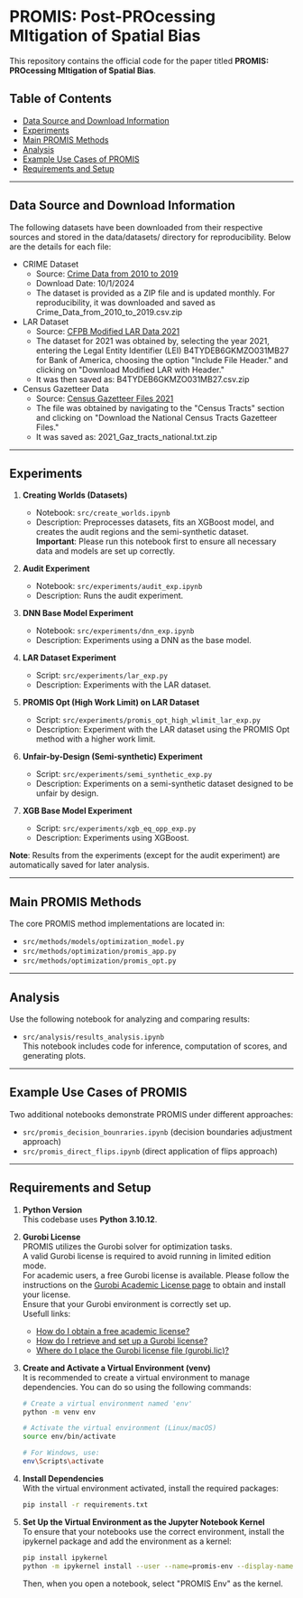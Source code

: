 # PROMIS: Post-PROcessing MItigation of Spatial Bias

This repository contains the official code for the paper titled **PROMIS: PROcessing MItigation of Spatial Bias**. 

## Table of Contents

- [Data Source and Download Information](#data-source-and-download-information)
- [Experiments](#experiments)
- [Main PROMIS Methods](#main-promis-methods)
- [Analysis](#analysis)
- [Example Use Cases of PROMIS](#example-use-cases-of-promis)
- [Requirements and Setup](#requirements-and-setup)

---

## Data Source and Download Information

The following datasets have been downloaded from their respective sources and stored in the data/datasets/ directory for reproducibility. Below are the details for each file:

* CRIME Dataset
    * Source: [Crime Data from 2010 to 2019](<https://data.lacity.org/Public-Safety/Crime-Data-from-2010-to-2019/63jg-8b9z>)
    * Download Date: 10/1/2024
    * The dataset is provided as a ZIP file and is updated monthly. For reproducibility, it was downloaded and saved as Crime_Data_from_2010_to_2019.csv.zip
* LAR Dataset
    * Source: [CFPB Modified LAR Data 2021](<https://ffiec.cfpb.gov/data-publication/modified-lar/2021>)
    * The dataset for 2021 was obtained by, selecting the year 2021, entering the Legal Entity Identifier (LEI) B4TYDEB6GKMZO031MB27 for Bank of America, choosing the option "Include File Header." and clicking on "Download Modified LAR with Header."
    * It was then saved as: B4TYDEB6GKMZO031MB27.csv.zip
* Census Gazetteer Data
    * Source: [Census Gazetteer Files 2021](<https://www.census.gov/geographies/reference-files/time-series/geo/gazetteer-files.2021.html>)
    * The file was obtained by navigating to the "Census Tracts" section and clicking on "Download the National Census Tracts Gazetteer Files."
    * It was saved as: 2021_Gaz_tracts_national.txt.zip
---

## Experiments

1. **Creating Worlds (Datasets)**
   - Notebook: `src/create_worlds.ipynb`  
   - Description: Preprocesses datasets, fits an XGBoost model, and creates the audit regions and the semi-synthetic dataset.  
   **Important**: Please run this notebook first to ensure all necessary data and models are set up correctly. 
2. **Audit Experiment**
   - Notebook: `src/experiments/audit_exp.ipynb`  
   - Description: Runs the audit experiment.

3. **DNN Base Model Experiment**
   - Notebook: `src/experiments/dnn_exp.ipynb`  
   - Description: Experiments using a DNN as the base model.

4. **LAR Dataset Experiment**
   - Script: `src/experiments/lar_exp.py`  
   - Description: Experiments with the LAR dataset.

5. **PROMIS Opt (High Work Limit) on LAR Dataset**
   - Script: `src/experiments/promis_opt_high_wlimit_lar_exp.py`  
   - Description: Experiment with the LAR dataset using the PROMIS Opt method with a higher work limit.

6. **Unfair-by-Design (Semi-synthetic) Experiment**
   - Script: `src/experiments/semi_synthetic_exp.py`  
   - Description: Experiments on a semi-synthetic dataset designed to be unfair by design.

7. **XGB Base Model Experiment**
   - Script: `src/experiments/xgb_eq_opp_exp.py`  
   - Description: Experiments using XGBoost.

**Note**: Results from the experiments (except for the audit experiment) are automatically saved for later analysis.

---

## Main PROMIS Methods

The core PROMIS method implementations are located in:

- `src/methods/models/optimization_model.py`
- `src/methods/optimization/promis_app.py`
- `src/methods/optimization/promis_opt.py`

---

## Analysis

Use the following notebook for analyzing and comparing results:

- `src/analysis/results_analysis.ipynb`  
  This notebook includes code for inference, computation of scores, and generating plots.

---

## Example Use Cases of PROMIS

Two additional notebooks demonstrate PROMIS under different approaches:

- `src/promis_decision_bounraries.ipynb` (decision boundaries adjustment approach)
- `src/promis_direct_flips.ipynb` (direct application of flips approach)  

---

## Requirements and Setup

1. **Python Version**  
   This codebase uses **Python 3.10.12**.
   
2. **Gurobi License**\
   PROMIS utilizes the Gurobi solver for optimization tasks.\
   A valid Gurobi license is required to avoid running in limited edition mode.\
   For academic users, a free Gurobi license is available. Please follow the instructions on the [Gurobi Academic License page](https://www.gurobi.com/features/academic-wls-license/) to obtain and install your license.\
   Ensure that your Gurobi environment is correctly set up.\
   Usefull links:
   * [How do I obtain a free academic license?](https://support.gurobi.com/hc/en-us/articles/360040541251-How-do-I-obtain-a-free-academic-license)
   * [How do I retrieve and set up a Gurobi license?](https://support.gurobi.com/hc/en-us/articles/12872879801105-How-do-I-retrieve-and-set-up-a-Gurobi-license)
   * [Where do I place the Gurobi license file (gurobi.lic)?](https://support.gurobi.com/hc/en-us/articles/360013417211-Where-do-I-place-the-Gurobi-license-file-gurobi-lic)

3. **Create and Activate a Virtual Environment (venv)**\
   It is recommended to create a virtual environment to manage dependencies. You can do so using the following commands:
   ```bash
   # Create a virtual environment named 'env'
   python -m venv env
   
   # Activate the virtual environment (Linux/macOS)
   source env/bin/activate
   
   # For Windows, use:
   env\Scripts\activate
   ```
   
4. **Install Dependencies**\
   With the virtual environment activated, install the required packages:
   ```bash
   pip install -r requirements.txt
   ```
   
5. **Set Up the Virtual Environment as the Jupyter Notebook Kernel**\
   To ensure that your notebooks use the correct environment, install the ipykernel package and add the environment as a kernel:
   ```bash
   pip install ipykernel
   python -m ipykernel install --user --name=promis-env --display-name="PROMIS Env"
   ```
   Then, when you open a notebook, select "PROMIS Env" as the kernel.
